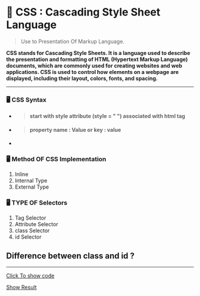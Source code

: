 # 🎨 CSS : Cascading Style Sheet Language 

>  Use to Presentation Of Markup Language.

**CSS stands for Cascading Style Sheets. It is a language used to describe the presentation and formatting of HTML (Hypertext Markup Language) documents, which are commonly used for creating websites and web applications. CSS is used to control how elements on a webpage are displayed, including their layout, colors, fonts, and spacing.**

<hr>

### 🖥 CSS Syntax


- > #### start with style attribute (style = " ") associated with html tag
- > #### property name : Value or key : value 
- 
### 🖥 Method OF CSS Implementation  
<ol>
  <li>Inline </li>
  <li>Internal Type</li>
  <li>External Type</li>
</ol>

### 🖥 TYPE OF Selectors 
<ol>
  <li>Tag Selector</li>
  <li>Attribute Selector</li>
  <li>class Selector</li>
  <li>id Selector</li>
</ol>

## Difference between class and id ?

<hr>

<a href="/start-css.html">Click To show code</a>

<a href="https://punitkatiyar.github.io/css-master-guide/01.get-start-css/start-css.html">Show Result</a>
